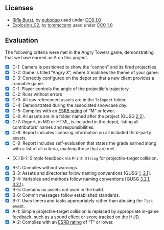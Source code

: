 ## Licenses 
- [Rifle Burst](https://freesound.org/s/482120/), by [qubodup](https://freesound.org/people/qubodup/sounds/482120/) used under [CC0 1.0](https://creativecommons.org/publicdomain/zero/1.0/)
- [Explosion_02](https://freesound.org/s/235968/), by [tommccann](https://freesound.org/people/tommccann/sounds/235968/) used under [CC0 1.0](http://creativecommons.org/publicdomain/zero/1.0/)

## Evaluation 
The following criteria were met in the Angry Towers game, demonstrating that we have earned an A on this project.

- [X] D-1: Camera is positioned to show the “cannon” and its fired projectiles.
- [X] D-2: Game is titled &ldquo;Angry <i>X</i>&rdquo;, where <i>X</i> matches the theme of your game.
- [X] D-3: Correctly configured on the depot so that a new client provides a runnable game.
- [X] C-1: Player controls the angle of the projectile's trajectory.
- [X] C-2: Runs without errors
- [X] C-3: All raw referenced assets are in the <code>ToImport</code> folder.
- [X] C-4: Demonstrated during the associated showcase day.
- [X] C-5: Complies with an <a href="http://www.esrb.org/ratings/">ESRB rating</a> of &ldquo;M&rdquo; or lower.
- [X] C-6: All assets are in a folder named after the project [GUSG&nbsp;<a href="https://github.com/Allar/ue4-style-guide#structure-top-level">2.2</a>].
- [X] C-7: Report, in MD or HTML, is included in the depot, listing all contributors' names and responsibilities.
- [X] C-8: Report includes licensing information on all included third-party assets.
- [X] C-9: Report includes self-evaluation that states the grade earned along with a list of all criteria, marking those that are met.
- [X ] B-1: Simple feedback via <code>Print String</code> for projectile-target collision.
- [X] B-2: Compiles without warnings.
- [X] B-3: Assets and directories follow naming conventions [GUSG&nbsp;<a href="https://github.com/Allar/ue4-style-guide#anc">1</a>, <a href="https://github.com/Allar/ue4-style-guide#21-folder-names-">2.1</a>].
- [X] B-4: Variables and methods follow naming conventions [GUSG&nbsp;<a href="https://github.com/Allar/ue4-style-guide#321-naming-">3.2.1</a>, <a href="https://github.com/Allar/ue4-style-guide#321-naming-">3.3.1</a>].
- [X] B-5: Contains no assets not used in the build.
- [X] B-6: Commit messages follow established standards.
- [X] B-7: Uses timers and tasks appropriately rather than abusing the <code>Tick</code> event.
- [X] A-1: Simple projectile-target collision is replaced by appropriate in-game feedback, such as a sound effect or score tracked on the HUD.
- [X] A-2: Complies with an <a href="http://www.esrb.org/ratings/">ESRB rating</a> of &ldquo;T&rdquo; or lower.
